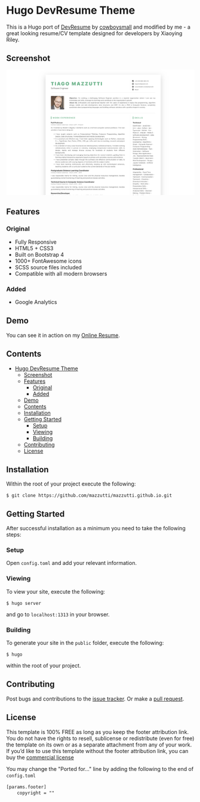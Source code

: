 # Hugo DevResume Theme

This is a Hugo port of [DevResume](//github.com/xriley/DevResume-Theme) by [cowboysmall](https://github.com/cowboysmall-tools/hugo-devresume-theme.git) and modified by me - a great looking resume/CV template 
designed for developers by Xiaoying Riley.






## Screenshot

![DevResume screenshot](https://raw.githubusercontent.com/mazzutti/mazzutti.github.io/main/themes/hugo-devresume-theme/images/screenshot.png)






## Features

### Original

- Fully Responsive
- HTML5 + CSS3
- Built on Bootstrap 4
- 1000+ FontAwesome icons
- SCSS source files included
- Compatible with all modern browsers

### Added

- Google Analytics






## Demo

You can see it in action on my [Online Resume](https://mazzutti.github.io/). 






## Contents

- [Hugo DevResume Theme](#hugo-devresume-theme)
  - [Screenshot](#screenshot)
  - [Features](#features)
    - [Original](#original)
    - [Added](#added)
  - [Demo](#demo)
  - [Contents](#contents)
  - [Installation](#installation)
  - [Getting Started](#getting-started)
    - [Setup](#setup)
    - [Viewing](#viewing)
    - [Building](#building)
  - [Contributing](#contributing)
  - [License](#license)






## Installation

Within the root of your project execute the following:

    $ git clone https://github.com/mazzutti/mazzutti.github.io.git







## Getting Started

After successful installation as a minimum you need to take the following steps:

### Setup

Open `config.toml` and add your relevant information.

### Viewing

To view your site, execute the following: 

    $ hugo server

and go to `localhost:1313` in your browser.

### Building

To generate your site in the `public` folder, execute the following:

    $ hugo

within the root of your project.







## Contributing

Post bugs and contributions to the [issue tracker](//github.com/cowboysmall-tools/hugo-devresume-theme/issues). 
Or make a [pull request](//github.com/cowboysmall-tools/hugo-devresume-theme/pulls).







## License

This template is 100% FREE as long as you keep the footer attribution link. You do not have the rights to resell, 
sublicense or redistribute (even for free) the template on its own or as a separate attachment from any of your work.
If you’d like to use this template without the footer attribution link, you can buy the 
[commercial license](https://themes.3rdwavemedia.com/bootstrap-templates/resume/devresume-free-bootstrap-4-resume-cv-template-for-developers/)

You may change the "Ported for..." line by adding the following to the end of `config.toml`
    
    [params.footer]
        copyright = ""

